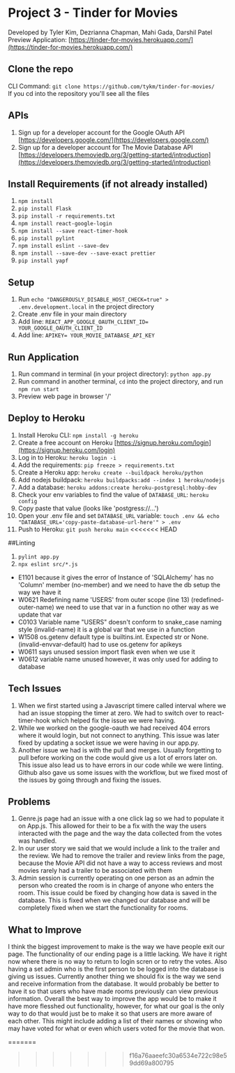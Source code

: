 # Project 3 - Tinder for Movies

Developed by Tyler Kim, Dezrianna Chapman, Mahi Gada, Darshil Patel
Preview Application: [https://tinder-for-movies.herokuapp.com/](https://tinder-for-movies.herokuapp.com/) 

## Clone the repo

CLI Command: `git clone https://github.com/tykm/tinder-for-movies/`
<br /> If you cd into the repository you'll see all the files

## APIs

1. Sign up for a developer account for the Google OAuth API [https://developers.google.com/](https://developers.google.com/)
2. Sign up for a developer account for The Movie Database API [https://developers.themoviedb.org/3/getting-started/introduction](https://developers.themoviedb.org/3/getting-started/introduction)

## Install Requirements (if not already installed)

1. `npm install`
2. `pip install Flask`
3. `pip install -r requirements.txt`
4. `npm install react-google-login`
5. `npm install --save react-timer-hook`
6. `pip install pylint`
7. `npm install eslint --save-dev`
8. `npm install --save-dev --save-exact prettier`
9. `pip install yapf`

## Setup

1. Run `echo "DANGEROUSLY_DISABLE_HOST_CHECK=true" > .env.development.local` in the project directory
2. Create .env file in your main directory
3. Add line: `REACT_APP_GOOGLE_OAUTH_CLIENT_ID= YOUR_GOOGLE_OAUTH_CLIENT_ID`
4. Add line: `APIKEY= YOUR_MOVIE_DATABASE_API_KEY`

## Run Application

1. Run command in terminal (in your project directory): `python app.py`
2. Run command in another terminal, `cd` into the project directory, and run `npm run start`
3. Preview web page in browser '/'

## Deploy to Heroku

1. Install Heroku CLI: `npm install -g heroku`
2. Create a free account on Heroku [https://signup.heroku.com/login](https://signup.heroku.com/login)
3. Log in to Heroku: `heroku login -i`
4. Add the requirements: `pip freeze > requirements.txt`
5. Create a Heroku app: `heroku create --buildpack heroku/python`
6. Add nodejs buildpack: `heroku buildpacks:add --index 1 heroku/nodejs`
7. Add a database: `heroku addons:create heroku-postgresql:hobby-dev`
8. Check your env variables to find the value of `DATABASE_URL`: `heroku config`
9. Copy paste that value (looks like 'postgress://...')
10. Open your .env file and set `DATABASE_URL` variable: `touch .env && echo "DATABASE_URL='copy-paste-database-url-here'" > .env`
11. Push to Heroku: `git push heroku main`
<<<<<<< HEAD
 
##Linting

1. `pylint app.py`
2. `npx eslint src/*.js`

* E1101 because it gives the error of Instance of 'SQLAlchemy' has no 'Column' member (no-member) and we need to have the db setup the way we have it
* W0621 Redefining name 'USERS' from outer scope (line 13) (redefined-outer-name) we need to use that var in a function no other way as we update that var
* C0103 Variable name "USERS" doesn't conform to snake_case naming style (invalid-name) it is a global var that we use in a function
* W1508 os.getenv default type is builtins.int. Expected str or None. (invalid-envvar-default) had to use os.getenv for apikeys
* W0611 says unused session import flask even when we use it
* W0612 variable name unused however, it was only used for adding to database

## Tech Issues

1. When we first started using a Javascript timere called interval where we had an issue stopping the timer at zero. We had to switch over to react-timer-hook which helped fix the issue we were having.
2. While we worked on the google-oauth we had received 404 errors where it would login, but not connect to anything. This issue was later fixed by updating a socket issue we were having in our app.py.
3. Another issue we had is with the pull and merges. Usually forgetting to pull before working on the code would give us a lot of errors later on. This issue also lead us to have errors in our code while we were linting. Github also gave us some issues with the workflow, but we fixed most of the issues by going through and fixing the issues.

## Problems

1. Genre.js page had an issue with a one click lag so we had to populate it on App.js. This allowed for their to be a fix with the way the users interacted with the page and the way the data collected from the votes was handled.
2. In our user story we said that we would include a link to the trailer and the review. We had to remove the trailer and review links from the page, because the Movie API did not have a way to access reviews and most movies rarely had a trailer to be associated with them
3. Admin session is currently operating on one person as an admin the person who created the room is in charge of anyone who enters the room. This issue could be fixed by changing how data is saved in the database. This is fixed when we changed our database and will be completely fixed when we start the functionality for rooms.

## What to Improve

I think the biggest improvement to make is the way we have people exit our page. The functionality of our ending page is a little lacking. We have it right now where there is no way to return to login scren or to retry the votes. Also having a set admin who is the first person to be logged into the database is giving us issues.
Currently another thing we should fix is the way we send and receive information from the database. It would probably be better to have it so that users who have made rooms previously can view previous information.
Overall the best way to improve the app would be to make it have more flesshed out functionality, however, for what our goal is the only way to do that would just be to make it so that users are more aware of each other.
This might include adding a list of their names or showing who may have voted for what or even which users voted for the movie that won.






=======
>>>>>>> f16a76aaeefc30a6534e722c98e59dd69a800795
